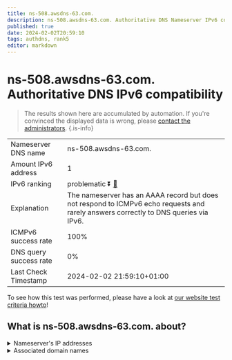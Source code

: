 ```yaml
---
title: ns-508.awsdns-63.com.
description: ns-508.awsdns-63.com. Authoritative DNS Nameserver IPv6 compatibility
published: true
date: 2024-02-02T20:59:10
tags: authdns, rank5
editor: markdown
---
```


# ns-508.awsdns-63.com. Authoritative DNS IPv6 compatibility

> The results shown here are accumulated by automation. If you're convinced the displayed data is wrong, please [contact the administrators](/howto/chat). 
{.is-info}




|   |   |
| - | - |
| Nameserver DNS name | ns-508.awsdns-63.com.
| Amount IPv6 address | 1
| IPv6 ranking | problematic :arrow_double_down: [🔗](/howto/ranking) |
| Explanation | The nameserver has an AAAA record but does not respond to ICMPv6 echo requests and rarely answers correctly to DNS queries via IPv6. |
| ICMPv6 success rate | 100%|
| DNS query success rate | 0% |
| Last Check Timestamp | 2024-02-02 21:59:10+01:00 |

To see how this test was performed, please have a look at [our website test criteria howto](/howto/testcriteria/authdns)!


## What is ns-508.awsdns-63.com. about?




<details>
<summary>Nameserver's IP addresses</summary>

2600:9000:5301:fc00::1

</details>



<details>
<summary>Associated domain names</summary>

www.booking.com

</details>
